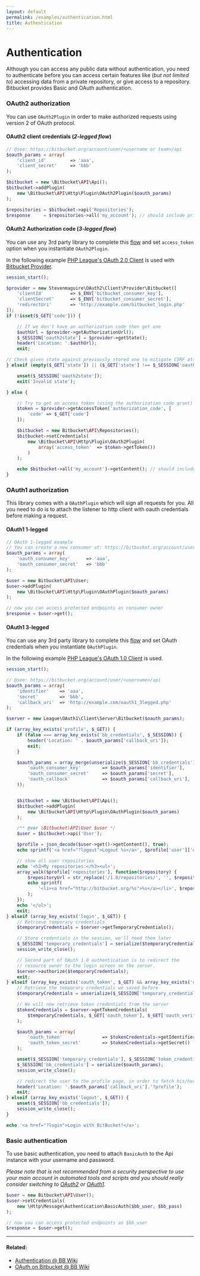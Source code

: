 ```yaml
---
layout: default
permalink: /examples/authentication.html
title: Authentication
---
```


# Authentication

Although you can access any public data without authentication, you need to authenticate before you can access certain features like
(_but not limited to_) accessing data from a private repository, or give access to a repository.
Bitbucket provides Basic and OAuth authentication.

### OAuth2 authorization

You can use `OAuth2Plugin` in order to make authorized requests using version 2 of OAuth protocol.

#### OAuth2 client credentials (_2-legged flow_)

  ```php
  // @see: https://bitbucket.org/account/user/<username or team>/api
  $oauth_params = array(
      'client_id'         => 'aaa',
      'client_secret'     => 'bbb'
  );

  $bitbucket = new \Bitbucket\API\Api();
  $bitbucket->addPlugin(
      new \Bitbucket\API\Http\Plugin\OAuth2Plugin($oauth_params)
  );

  $repositories = $bitbucket->api('Repositories');
  $response     = $repositories->all('my_account'); // should include private repositories
  ```

#### OAuth2 Authorization code (_3-legged flow_)

You can use any 3rd party library to complete this [flow][3] and set `access_token` option when you instantiate `OAuth2Plugin`.

In the following example [PHP League's OAuth 2.0 Client][1] is used with [Bitbucket Provider][2].

  ```php
  session_start();

  $provider = new Stevenmaguire\OAuth2\Client\Provider\Bitbucket([
      'clientId'          => $_ENV['bitbucket_consumer_key'],
      'clientSecret'      => $_ENV['bitbucket_consumer_secret'],
      'redirectUri'       => 'http://example.com/bitbucket_login.php'
  ]);
  if (!isset($_GET['code'])) {

      // If we don't have an authorization code then get one
      $authUrl = $provider->getAuthorizationUrl();
      $_SESSION['oauth2state'] = $provider->getState();
      header('Location: '.$authUrl);
      exit;

  // Check given state against previously stored one to mitigate CSRF attack
  } elseif (empty($_GET['state']) || ($_GET['state'] !== $_SESSION['oauth2state'])) {

      unset($_SESSION['oauth2state']);
      exit('Invalid state');

  } else {

      // Try to get an access token (using the authorization code grant)
      $token = $provider->getAccessToken('authorization_code', [
          'code' => $_GET['code']
      ]);

      $bitbucket = new Bitbucket\API\Repositories();
      $bitbucket->setCredentials(
          new \Bitbucket\API\Http\Plugin\OAuth2Plugin(
              array('access_token'  => $token->getToken())
          )
      );

      echo $bitbucket->all('my_account')->getContent(); // should include private repositories
  }
  ```

### OAuth1 authorization
This library comes with a `OAuthPlugin` which will sign all requests for you. All you need to do is to attach the listener to
http client with oauth credentials before making a request.

#### OAuth1 1-legged
  ```php
  // OAuth 1-legged example
  // You can create a new consumer at: https://bitbucket.org/account/user/<username or team>/api
  $oauth_params = array(
      'oauth_consumer_key'      => 'aaa',
      'oauth_consumer_secret'   => 'bbb'
  );

  $user = new Bitbucket\API\User;
  $user->addPlugin(
      new \Bitbucket\API\Http\Plugin\OAuthPlugin($oauth_params)
  );

  // now you can access protected endpoints as consumer owner
  $response = $user->get();
  ```

#### OAuth1 3-legged

You can use any 3rd party library to complete this [flow][3] and set OAuth credentials when you instantiate `OAuthPlugin`.

In the following example [PHP League's OAuth 1.0 Client][4] is used.

  ```php
  session_start();

  // @see: https://bitbucket.org/account/user/<username>/api
  $oauth_params = array(
      'identifier'    => 'aaa',
      'secret'        => 'bbb',
      'callback_uri'  => 'http://example.com/oauth1_3legged.php'
  );

  $server = new League\OAuth1\Client\Server\Bitbucket($oauth_params);

  if (array_key_exists('profile', $_GET)) {
      if (false === array_key_exists('bb_credentials', $_SESSION)) {
          header('Location: ' . $oauth_params['callback_uri']);
          exit;
      }

      $oauth_params = array_merge(unserialize($_SESSION['bb_credentials']), array(
          'oauth_consumer_key'        => $oauth_params['identifier'],
          'oauth_consumer_secret'     => $oauth_params['secret'],
          'oauth_callback'            => $oauth_params['callback_uri'],
      ));


      $bitbucket = new \Bitbucket\API\Api();
      $bitbucket->addPlugin(
          new \Bitbucket\API\Http\Plugin\OAuthPlugin($oauth_params)
      );

      /** @var \Bitbucket\API\User $user */
      $user = $bitbucket->api('User');

      $profile = json_decode($user->get()->getContent(), true);
      echo sprintf('<a href="?logout">Logout %s</a>', $profile['user']['username']);

      // show all user repositories
      echo '<h3>My repositories:</h3><ul>';
      array_walk($profile['repositories'], function($repository) {
          $repositoryUrl = str_replace('/1.0/repositories/', '', $repository['resource_uri']);
          echo sprintf(
              '<li><a href="http://bitbucket.org/%s">%s</a></li>', $repositoryUrl, $repository['name']
          );
      });
      echo '</ul>';
      exit;
  } elseif (array_key_exists('login', $_GET)) {
      // Retrieve temporary credentials
      $temporaryCredentials = $server->getTemporaryCredentials();

      // Store credentials in the session, we'll need them later
      $_SESSION['temporary_credentials'] = serialize($temporaryCredentials);
      session_write_close();

      // Second part of OAuth 1.0 authentication is to redirect the
      // resource owner to the login screen on the server.
      $server->authorize($temporaryCredentials);
      exit;
  } elseif (array_key_exists('oauth_token', $_GET) && array_key_exists('oauth_verifier', $_GET)) {
      // Retrieve the temporary credentials we saved before
      $temporaryCredentials = unserialize($_SESSION['temporary_credentials']);

      // We will now retrieve token credentials from the server
      $tokenCredentials = $server->getTokenCredentials(
          $temporaryCredentials, $_GET['oauth_token'], $_GET['oauth_verifier']
      );

      $oauth_params = array(
          'oauth_token'               => $tokenCredentials->getIdentifier(),
          'oauth_token_secret'        => $tokenCredentials->getSecret()
      );

      unset($_SESSION['temporary_credentials'], $_SESSION['token_credentials']);
      $_SESSION['bb_credentials'] = serialize($oauth_params);
      session_write_close();

      // redirect the user to the profile page, in order to fetch his/her information.
      header('Location: '.$oauth_params['callback_uri'].'?profile');
      exit;
  } elseif (array_key_exists('logout', $_GET)) {
      unset($_SESSION['bb_credentials']);
      session_write_close();
  }

  echo '<a href="?login">Login with BitBucket!</a>';
  ```

### Basic authentication
To use basic authentication, you need to attach `BasicAuth` to the Api instance with your username and password.

_Please note that is not recommended from a security perspective to use your main account in automated tools and scripts
and you should really consider switching to [OAuth2](#oauth2-authorization) or [OAuth1](#oauth1-authorization)._

  ```php
  $user = new Bitbucket\API\User();
  $user->setCredentials(
      new \Http\Message\Authentication\BasicAuth($bb_user, $bb_pass)  
  );

  // now you can access protected endpoints as $bb_user
  $response = $user->get();
  ```

----

#### Related:
  * [Authentication @ BB Wiki](https://confluence.atlassian.com/display/BITBUCKET/Use+the+Bitbucket+REST+APIs#UsetheBitbucketRESTAPIs-Authentication)
  * [OAuth on Bitbucket @ BB Wiki](https://confluence.atlassian.com/display/BITBUCKET/OAuth+on+Bitbucket)

[1]: http://oauth2-client.thephpleague.com/
[2]: https://github.com/stevenmaguire/oauth2-bitbucket
[3]: http://oauthbible.com/#oauth-2-three-legged
[4]: https://github.com/thephpleague/oauth1-client
